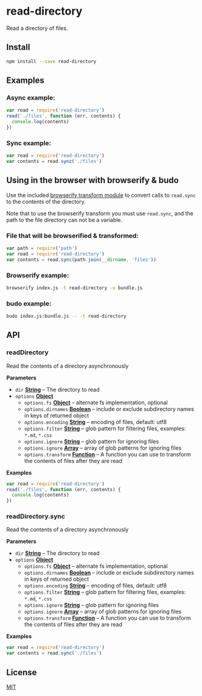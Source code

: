# read-directory

Read a directory of files.

## Install

```bash
npm install --save read-directory
```

## Examples

### Async example:

```js
var read = require('read-directory')
read('./files', function (err, contents) {
  console.log(contents)
})
```

### Sync example:

```js
var read = require('read-directory')
var contents = read.sync('./files')
```

## Using in the browser with browserify & budo

Use the included [browserify transform module](transform.js) to convert calls to `read.sync` to the contents of the directory.

Note that to use the browserify transform you must use `read.sync`, and the path to the file directory can not be a variable.

### File that will be browserified & transformed:

```js
var path = require('path')
var read = require('read-directory')
var contents = read.sync(path.join(__dirname, 'files'))
```

### Browserify example:

```bash
browserify index.js -t read-directory -o bundle.js
```

### budo example:

```bash
budo index.js:bundle.js -- -t read-directory
```

## API

<!-- Generated by documentation.js. Update this documentation by updating the source code. -->

### readDirectory

Read the contents of a directory asynchronously

**Parameters**

-   `dir` **[String](https://developer.mozilla.org/docs/Web/JavaScript/Reference/Global_Objects/String)** – The directory to read
-   `options` **[Object](https://developer.mozilla.org/docs/Web/JavaScript/Reference/Global_Objects/Object)** 
    -   `options.fs` **[Object](https://developer.mozilla.org/docs/Web/JavaScript/Reference/Global_Objects/Object)** – alternate fs implementation, optional
    -   `options.dirnames` **[Boolean](https://developer.mozilla.org/docs/Web/JavaScript/Reference/Global_Objects/Boolean)** – include or exclude subdirectory names in keys of returned object
    -   `options.encoding` **[String](https://developer.mozilla.org/docs/Web/JavaScript/Reference/Global_Objects/String)** – encoding of files, default: utf8
    -   `options.filter` **[String](https://developer.mozilla.org/docs/Web/JavaScript/Reference/Global_Objects/String)** – glob pattern for filtering files, examples: `*.md`, `*.css`
    -   `options.ignore` **[String](https://developer.mozilla.org/docs/Web/JavaScript/Reference/Global_Objects/String)** – glob pattern for ignoring files
    -   `options.ignore` **[Array](https://developer.mozilla.org/docs/Web/JavaScript/Reference/Global_Objects/Array)** – array of glob patterns for ignoring files
    -   `options.transform` **[Function](https://developer.mozilla.org/docs/Web/JavaScript/Reference/Statements/function)** – A function you can use to transform the contents of files after they are read

**Examples**

```javascript
var read = require('read-directory')
read('./files', function (err, contents) {
  console.log(contents)
})
```

### readDirectory.sync

Read the contents of a directory asynchronously

**Parameters**

-   `dir` **[String](https://developer.mozilla.org/docs/Web/JavaScript/Reference/Global_Objects/String)** – The directory to read
-   `options` **[Object](https://developer.mozilla.org/docs/Web/JavaScript/Reference/Global_Objects/Object)** 
    -   `options.fs` **[Object](https://developer.mozilla.org/docs/Web/JavaScript/Reference/Global_Objects/Object)** – alternate fs implementation, optional
    -   `options.dirnames` **[Boolean](https://developer.mozilla.org/docs/Web/JavaScript/Reference/Global_Objects/Boolean)** – include or exclude subdirectory names in keys of returned object
    -   `options.encoding` **[String](https://developer.mozilla.org/docs/Web/JavaScript/Reference/Global_Objects/String)** – encoding of files, default: utf8
    -   `options.filter` **[String](https://developer.mozilla.org/docs/Web/JavaScript/Reference/Global_Objects/String)** – glob pattern for filtering files, examples: `*.md`, `*.css`
    -   `options.ignore` **[String](https://developer.mozilla.org/docs/Web/JavaScript/Reference/Global_Objects/String)** – glob pattern for ignoring files
    -   `options.ignore` **[Array](https://developer.mozilla.org/docs/Web/JavaScript/Reference/Global_Objects/Array)** – array of glob patterns for ignoring files
    -   `options.transform` **[Function](https://developer.mozilla.org/docs/Web/JavaScript/Reference/Statements/function)** – A function you can use to transform the contents of files after they are read

**Examples**

```javascript
var read = require('read-directory')
var contents = read.sync('./files')
```

## License

[MIT](LICENSE.md)
